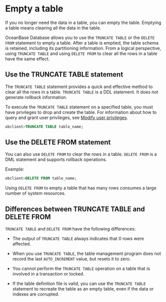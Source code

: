 # Empty a table

If you no longer need the data in a table, you can empty the table. Emptying a table means clearing all the data in the table.

OceanBase Database allows you to use the `TRUNCATE TABLE` or the `DELETE FROM` statement to empty a table. After a table is emptied, the table schema is retained, including its partitioning information. From a logical perspective, using `TRUNCATE TABLE` and using `DELETE FROM` to clear all the rows in a table have the same effect.

## Use the TRUNCATE TABLE statement

The `TRUNCATE TABLE` statement provides a quick and effective method to clear all the rows in a table. `TRUNCATE TABLE` is a DDL statement. It does not generate rollback information.

To execute the `TRUNCATE TABLE` statement on a specified table, you must have privileges to drop and create the table. For information about how to query and grant user privileges, see [Modify user privileges](../../../2.basic-database-management/4.manage-tenants/9.manage-users-and-permissions/2.oracle-mode/5.modify-user-permissions-of-oracle-mode.md).

```sql
obclient>TRUNCATE TABLE table_name;
```

## Use the DELETE FROM statement

You can also use `DELETE FROM` to clear the rows in a table. `DELETE FROM` is a DML statement and supports rollback operations.

Example:

```sql
obclient>DELETE FROM table_name;
```

Using `DELETE FROM` to empty a table that has many rows consumes a large number of system resources.

## Differences between TRUNCATE TABLE and DELETE FROM

`TRUNCATE TABLE` and `DELETE FROM` have the following differences:

* The output of `TRUNCATE TABLE` always indicates that 0 rows were affected.

* When you use `TRUNCATE TABLE`, the table management program does not record the last `AUTO_INCREMENT` value, but resets it to zero.

* You cannot perform the `TRUNCATE TABLE` operation on a table that is involved in a transaction or locked.

* If the table definition file is valid, you can use the `TRUNCATE TABLE` statement to recreate the table as an empty table, even if the data or indexes are corrupted.
